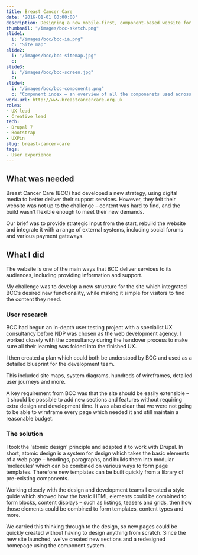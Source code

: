 ```yaml
---
title: Breast Cancer Care
date: '2016-01-01 00:00:00'
description: Designing a new mobile-first, component-based website for Breast Cancer Care, the UK's premier information and support charity.
thumbnail: "/images/bcc-sketch.png"
slide1: 
  i: "/images/bcc/bcc-ia.png"
  c: "Site map"
slide2: 
  i: "/images/bcc/bcc-sitemap.jpg" 
  c:
slide3:
  i: "/images/bcc/bcc-screen.jpg"
  c:
slide4:
  i: "/images/bcc/bcc-components.png"
  c: "Component index – an overview of all the componenets used across the site"
work-url: http://www.breastcancercare.org.uk
roles:
- UX lead
- Creative lead
tech:
- Drupal 7
- Bootstrap
- UXPin
slug: breast-cancer-care
tags:
- User experience 
---
```


## What was needed

Breast Cancer Care (BCC) had developed a new strategy, using digital media to better deliver their support services. However, they felt their website was not up to the challenge – content was hard to find, and the build wasn't flexible enough to meet their new demands.

Our brief was to provide strategic input from the start, rebuild the website and integrate it with a range of external systems, including social forums and various payment gateways.

## What I did

The website is one of the main ways that BCC deliver services to its audiences, including providing information and support. 

My challenge was to develop a new structure for the site which integrated BCC’s desired new functionality, while making it simple for visitors to find the content they need.

### User research

BCC had begun an in-depth user testing project with a specialist UX consultancy before NDP was chosen as the web development agency. I worked closely with the consultancy during the handover process to make sure all their learning was folded into the finished UX.

I then created a plan which could both be understood by BCC and used as a detailed blueprint for the development team.

This included site maps, system diagrams, hundreds of wireframes, detailed user journeys and more.

A key requirement from BCC was that the site should be easily extensible – it should be possible to add new sections and features without requiring extra design and development time. It was also clear that we were not going to be able to wireframe every page which needed it and still maintain a reasonable budget.

### The solution

I took the 'atomic design' principle and adapted it to work with Drupal. In short, atomic design is a system for design which takes the basic elements of a web page – headings, paragraphs, and builds them into modular 'molecules' which can be combined on various ways to form page templates. Therefore new templates can be built quickly from a library of pre-existing components.

Working closely with the design and development teams I created a style guide which showed how the basic HTML elements could be combined to form blocks, content displays – such as listings, teasers and grids, then how those elements could be combined to form templates, content types and more.

We carried this thinking through to the design, so new pages could be quickly created without having to design anything from scratch. Since the new site launched, we've created new sections and a redesigned homepage using the component system.